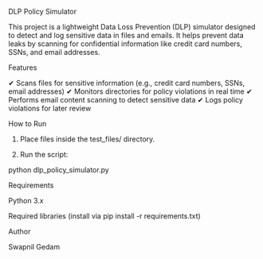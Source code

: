 DLP Policy Simulator

This project is a lightweight Data Loss Prevention (DLP) simulator designed to detect and log sensitive data in files and emails. It helps prevent data leaks by scanning for confidential information like credit card numbers, SSNs, and email addresses.

Features

✔ Scans files for sensitive information (e.g., credit card numbers, SSNs, email addresses)
✔ Monitors directories for policy violations in real time
✔ Performs email content scanning to detect sensitive data
✔ Logs policy violations for later review

How to Run

1. Place files inside the test_files/ directory.


2. Run the script:

python dlp_policy_simulator.py



Requirements

Python 3.x

Required libraries (install via pip install -r requirements.txt)


Author

Swapnil Gedam
